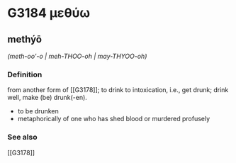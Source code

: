 # G3184 μεθύω

## methýō

_(meth-oo'-o | meh-THOO-oh | may-THYOO-oh)_

### Definition

from another form of [[G3178]]; to drink to intoxication, i.e., get drunk; drink well, make (be) drunk(-en).

- to be drunken
- metaphorically of one who has shed blood or murdered profusely

### See also

[[G3178]]

